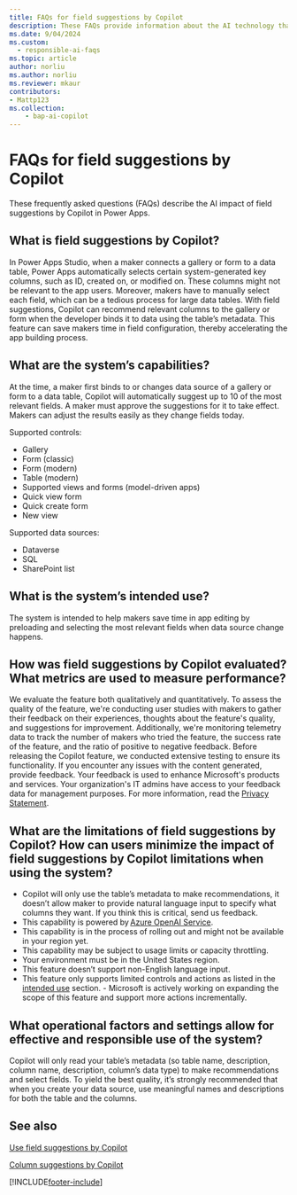 ```yaml
---
title: FAQs for field suggestions by Copilot
description: These FAQs provide information about the AI technology that uses to get field suggestions by Copilot, along with key considerations and details about how AI is used, how it was tested and evaluated, and any specific limitations.
ms.date: 9/04/2024
ms.custom: 
  - responsible-ai-faqs
ms.topic: article
author: norliu
ms.author: norliu
ms.reviewer: mkaur
contributors:
- Mattp123
ms.collection: 
    - bap-ai-copilot 
---
```


# FAQs for field suggestions by Copilot

These frequently asked questions (FAQs) describe the AI impact of field suggestions by Copilot in Power Apps.

## What is field suggestions by Copilot?

In Power Apps Studio, when a maker connects a gallery or form to a data table, Power Apps automatically selects certain system-generated key columns, such as ID, created on, or modified on. These columns might not be relevant to the app users. Moreover, makers have to manually select each field, which can be a tedious process for large data tables. With field suggestions, Copilot can recommend relevant columns to the gallery or form when the developer binds it to data using the table’s metadata. This feature can save makers time in field configuration, thereby accelerating the app building process.

## What are the system’s capabilities?

At the time, a maker first binds to or changes data source of a gallery or form to a data table, Copilot will automatically suggest up to 10 of the most relevant fields. A maker must approve the suggestions for it to take effect. Makers can adjust the results easily as they change fields today.

Supported controls:

- Gallery
- Form (classic)
- Form (modern)
- Table (modern)
- Supported views and forms (model-driven apps)
- Quick view form
- Quick create form
- New view

Supported data sources:

- Dataverse
- SQL
- SharePoint list

## What is the system’s intended use?

The system is intended to help makers save time in app editing by preloading and selecting the most relevant fields when data source change happens. 

## How was field suggestions by Copilot evaluated? What metrics are used to measure performance?

We evaluate the feature both qualitatively and quantitatively. To assess the quality of the feature, we're conducting user studies with makers to gather their feedback on their experiences, thoughts about the feature's quality, and suggestions for improvement. Additionally, we're monitoring telemetry data to track the number of makers who tried the feature, the success rate of the feature, and the ratio of positive to negative feedback. Before releasing the Copilot feature, we conducted extensive testing to ensure its functionality. If you encounter any issues with the content generated, provide feedback. Your feedback is used to enhance Microsoft's products and services. Your organization's IT admins have access to your feedback data for management purposes. For more information, read the [Privacy Statement](https://go.microsoft.com/fwlink/?linkid=2182930%22%20%5Ct%20%22_blank).

## What are the limitations of field suggestions by Copilot? How can users minimize the impact of field suggestions by Copilot limitations when using the system?

-	Copilot will only use the table’s metadata to make recommendations, it doesn’t allow maker to provide natural language input to specify what columns they want. If you think this is critical, send us feedback.
-	This capability is powered by [Azure OpenAI Service](/azure/cognitive-services/openai/overview).
-	This capability is in the process of rolling out and might not be available in your region yet.
-	This capability may be subject to usage limits or capacity throttling.
-	Your environment must be in the United States region.
-	This feature doesn’t support non-English language input.
-	This feature only supports limited controls and actions as listed in the [intended use](faq-field-suggestions.md#what-is-the-systems-intended-use) section. - Microsoft is actively working on expanding the scope of this feature and support more actions incrementally.

## What operational factors and settings allow for effective and responsible use of the system?

Copilot will only read your table’s metadata (so table name, description, column name, description, column’s data type) to make recommendations and select fields. To yield the best quality, it’s strongly recommended that when you create your data source, use meaningful names and descriptions for both the table and the columns.

## See also

[Use field suggestions by Copilot](../canvas-apps/ai-field-suggestions.md)

[Column suggestions by Copilot](../model-driven-apps/create-and-edit-forms.md#column-suggestions-by-copilot-preview)


[!INCLUDE[footer-include](../../includes/footer-banner.md)]
